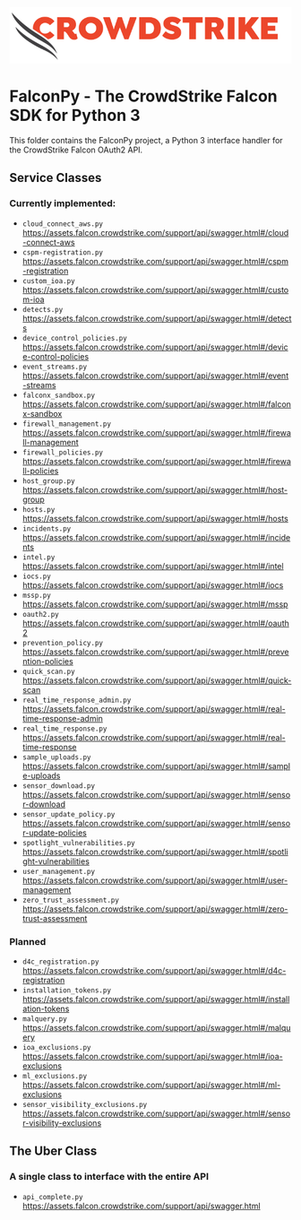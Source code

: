 ![CrowdStrike Falcon](../../docs/asset/cs-logo.png)
# FalconPy - The CrowdStrike Falcon SDK for Python 3
This folder contains the FalconPy project, a Python 3 interface handler for the CrowdStrike Falcon OAuth2 API.

## Service Classes
### Currently implemented:
+ `cloud_connect_aws.py` https://assets.falcon.crowdstrike.com/support/api/swagger.html#/cloud-connect-aws
+ `cspm-registration.py` https://assets.falcon.crowdstrike.com/support/api/swagger.html#/cspm-registration
+ `custom_ioa.py` https://assets.falcon.crowdstrike.com/support/api/swagger.html#/custom-ioa
+ `detects.py` https://assets.falcon.crowdstrike.com/support/api/swagger.html#/detects
+ `device_control_policies.py` https://assets.falcon.crowdstrike.com/support/api/swagger.html#/device-control-policies
+ `event_streams.py` https://assets.falcon.crowdstrike.com/support/api/swagger.html#/event-streams
+ `falconx_sandbox.py` https://assets.falcon.crowdstrike.com/support/api/swagger.html#/falconx-sandbox
+ `firewall_management.py` https://assets.falcon.crowdstrike.com/support/api/swagger.html#/firewall-management
+ `firewall_policies.py` https://assets.falcon.crowdstrike.com/support/api/swagger.html#/firewall-policies
+ `host_group.py` https://assets.falcon.crowdstrike.com/support/api/swagger.html#/host-group
+ `hosts.py` https://assets.falcon.crowdstrike.com/support/api/swagger.html#/hosts
+ `incidents.py` https://assets.falcon.crowdstrike.com/support/api/swagger.html#/incidents
+ `intel.py` https://assets.falcon.crowdstrike.com/support/api/swagger.html#/intel
+ `iocs.py` https://assets.falcon.crowdstrike.com/support/api/swagger.html#/iocs
+ `mssp.py` https://assets.falcon.crowdstrike.com/support/api/swagger.html#/mssp
+ `oauth2.py` https://assets.falcon.crowdstrike.com/support/api/swagger.html#/oauth2
+ `prevention_policy.py` https://assets.falcon.crowdstrike.com/support/api/swagger.html#/prevention-policies
+ `quick_scan.py` https://assets.falcon.crowdstrike.com/support/api/swagger.html#/quick-scan
+ `real_time_response_admin.py` https://assets.falcon.crowdstrike.com/support/api/swagger.html#/real-time-response-admin
+ `real_time_response.py` https://assets.falcon.crowdstrike.com/support/api/swagger.html#/real-time-response
+ `sample_uploads.py` https://assets.falcon.crowdstrike.com/support/api/swagger.html#/sample-uploads
+ `sensor_download.py` https://assets.falcon.crowdstrike.com/support/api/swagger.html#/sensor-download
+ `sensor_update_policy.py` https://assets.falcon.crowdstrike.com/support/api/swagger.html#/sensor-update-policies
+ `spotlight_vulnerabilities.py` https://assets.falcon.crowdstrike.com/support/api/swagger.html#/spotlight-vulnerabilities
+ `user_management.py` https://assets.falcon.crowdstrike.com/support/api/swagger.html#/user-management
+ `zero_trust_assessment.py` https://assets.falcon.crowdstrike.com/support/api/swagger.html#/zero-trust-assessment

### Planned
+ `d4c_registration.py` https://assets.falcon.crowdstrike.com/support/api/swagger.html#/d4c-registration
+ `installation_tokens.py` https://assets.falcon.crowdstrike.com/support/api/swagger.html#/installation-tokens
+ `malquery.py` https://assets.falcon.crowdstrike.com/support/api/swagger.html#/malquery
+ `ioa_exclusions.py` https://assets.falcon.crowdstrike.com/support/api/swagger.html#/ioa-exclusions
+ `ml_exclusions.py` https://assets.falcon.crowdstrike.com/support/api/swagger.html#/ml-exclusions
+ `sensor_visibility_exclusions.py` https://assets.falcon.crowdstrike.com/support/api/swagger.html#/sensor-visibility-exclusions

## The Uber Class
### A single class to interface with the entire API
+ `api_complete.py` https://assets.falcon.crowdstrike.com/support/api/swagger.html
